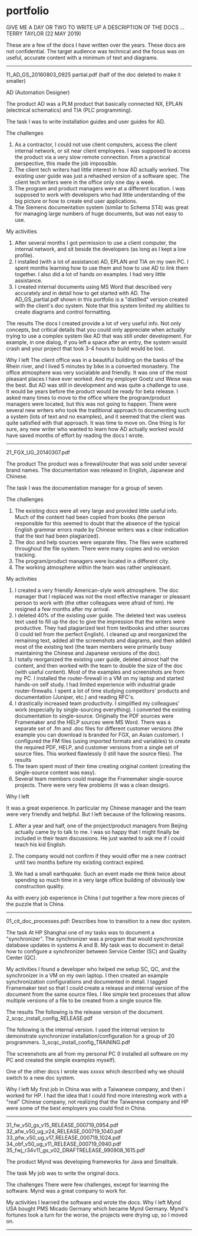 # portfolio

GIVE ME A DAY OR TWO TO WRITE UP A DESCRIPTION OF THE DOCS ... TERRY TAYLOR (22 MAY 2019)

These are a few of the docs I have written over the years.  These docs are not confidential. The target audience was technical and the focus was on useful, accurate content with a minimum of text and diagrams.

--------------------------------------------------------------

11_AD_GS_20160803_0925 partial.pdf (half of the doc deleted to make it smaller) 

AD (Automation Designer) 

The product
AD was a PLM product that basically connected NX, EPLAN (electrical schematics) and TIA (PLC programming).

The task
I was to write installation guides and user guides for AD. 

The challenges
1. As a contractor, I could not use client computers, access the client internal network, or sit near client employees. I was supposed to access the product via a very slow remote connection. From a practical perspective, this made the job impossible.
2. The client tech writers had little interest in how AD actually worked. The existing user guide was just a rehashed version of a software spec. The client tech writers were in the office only one day a week. 
3. The program and product managers were at a different location. I was supposed to work with developers who had little understanding of the big picture or how to create end user applications.
4. The Siemens documentation system (similar to Schema ST4) was great for managing large numbers of huge documents, but was not easy to use.

My activities
1. After several months I got permission to use a client computer, the internal network, and sit beside the developers (as long as I kept a low profile).
2. I installed (with a lot of assistance) AD, EPLAN and TIA on my own PC. I spent months learning how to use them and how to use AD to link them together. I also did a lot of hands on examples. I had very little assistance.
3. I created internal documents using MS Word that described very accurately and in detail how to get started with AD. The AD_GS_partial.pdf shown in this portfolio is a "distilled" version created with the client's doc system. Note that this system limited my abilities to create diagrams and control formatting.

The results
The docs I created provide a lot of very useful info. Not only concepts, but critical details that you could only appreciate when actually trying to use a complex system like AD that was still under development. For example, in one dialog, if you left a space after an entry, the system would crash and your project that took 3-4 hours to build would be lost. 

Why I left
The client office was in a beautiful building on the banks of the Rhein river, and I lived 5 minutes by bike in a converted monastery. The office atmosphere was very socialable and friendly. It was one of the most pleasant places I have ever worked. And my employer Goetz und Weise was the best.  But AD was still in development and was quite a challenge to use. It would be years before the product would be ready for beta release. I asked many times to move to the office where the program/product managers were located, but this was not going to happen. There were several new writers who took the traditional approach to documenting such a system (lots of text and no examples), and it seemed that the client was quite satisfied with that approach. It was time to move on. One thing is for sure, any new writer who wanted to learn how AD actually worked would have saved months of effort by reading the docs I wrote.

--------------------------------------------------------------

21_FGX_UG_20140307.pdf

The product
The product was a firewall/router that was sold under several brand names. The documentation was released in English, Japanese and Chinese.

The task
I was the documentation manager for a group of seven. 

The challenges
1. The existing docs were all very large and provided little useful info. Much of the content had been copied from books (the person responsible for this seemed to doubt that the absence of the typical English grammar errors made by Chinese writers was a clear indication that the text had been plagiarized). 
2. The doc and help sources were separate files. The files were scattered throughout the file system. There were many copies and no version tracking.
3. The program/product managers were located in a different city.
4. The working atmosphere within the team was rather unpleasant.

My activities
1. I created a very friendly American-style work atmosphere. The doc manager that I replaced was not the most effective manager or pleasant person to work with (the other colleagues were afraid of him). He resigned a few months after my arrival.
2. I deleted 40% of the existing user guide. The deleted text was useless text used to fill up the doc to give the impression that the writers were productive. They had plagiarized text from textbooks and other sources (I could tell from the perfect English). I cleaned up and reorganized the remaining text, added all the screenshots and diagrams, and then added most of the existing text (the team members were primarily busy maintaining the Chinese and Japanese versions of the doc).
3. I totally reorganized the existing user guide, deleted almost half the content, and then worked with the team to double the size of the doc (with useful content). Most of the examples and screenshots are from my PC. 
I installed the router-firewall in a VM on my laptop and started hands-on self study. I had limited experience with industrial grade router-firewalls. I spent a lot of time studying competitors' products and documentation (Juniper, etc.) and reading RFC's.
4. I drastically increased team productivity. I simplified my colleagues' work (especially by single-sourcing everything). I converted the existing documentation to single-source. Originally the PDF sources were Framemaker and the HELP sources were MS Word. There was a separate set of .fm and .doc files for different customer versions (the example you can download is branded for FGX, an Asian customer). I configured the FM files (using imported formats and variables) to create the required PDF, HELP, and customer versions from a single set of source files. This worked flawlessly (I still have the source files).
The results
1. The team spent most of their time creating original content (creating the single-source content was easy).
2. Several team members could manage the Framemaker single-source projects. There were very few problems (it was a clean design). 

Why I left

It was a great experience. In particular my Chinese manager and the team were very friendly and helpful. But I left because of the following reasons.

1. After a year and half, one of the project/product managers from Beijing actually came by to talk to me. I was so 
happy that I might finally be included in their team discussions. He just wanted to ask me if I could teach his kid English.

2. The company would not confirm if they would offer me a new contract until two months before my existing contract expired. 

3. We had a small earthquake. Such an event made me think twice about spending so much time in a very large office building of obviously low construction quality.

As with every job experience in China I put together a few more pieces of the puzzle that is China. 

--------------------------------------------------------------

01_cit_doc_processes.pdf: Describes how to transition to a new doc system.

The task
At HP Shanghai one of my tasks was to document a "synchronizer". The synchronizer was a program that would synchronize  database updates in systems A and B. My task was to document in detail how to configure a synchronizer between Service Center (SC) and Quality Center  (QC). 

My activities
I found a developer who helped me setup SC, QC, and the synchronizer in a VM on my own laptop. I then created  an example synchronization configurations and documented in detail.
I tagged Framemaker text so that I could create a release and internal version of the document from the same source files. I like simple text processes that allow multiple versions of a file to be created from a single source file.

The results
The following is the release version of the document. 
2_scqc_install_config_RELEASE.pdf 


The following is the internal version.  I used the internal version to demonstrate synchronizer installation/configuration for a group of 20 programmers. 
3_scqc_install_config_TRAINING.pdf

The screenshots are all from my personal PC (I installed all software on my PC and created the simple examples myself).

One of the other docs I wrote was
xxxxx
which described why we should switch to a new doc system.


Why I left
My first job in China was with a Taiwanese company, and then I worked for HP. I had the idea that I could find more interesting work with a "real" Chinese company, not realizing that the Taiwanese company and HP were some of the best employers you could find in China.



--------------------------------------------------------------

31_fw_v50_gs_v15_RELEASE_000719_0954.pdf
32_afw_v50_ug_v24_RELEASE_000719_1040.pdf
33_pfw_v50_ug_v17_RELEASE_000719_1024.pdf
34_obf_v50_ug_v11_RELEASE_000719_0940.pdf
35_fwj_r34v11_gs_v02_DRAFTRELEASE_990908_1615.pdf

The product
Mynd was developing frameworks for Java and Smalltalk.

The task
My job was to write the original docs.

The challenges
There were few challenges, except for learning the software. Mynd was a great company to work for.

My activities
I learned the software and wrote the docs.
Why I left
Mynd USA bought PMS Micado Germany which became Mynd Germany. Mynd's fortunes took a turn for the worse, the projects were drying up, so I moved on.




--------------------------------------------------------------

